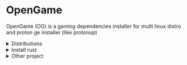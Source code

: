 OpenGame
======
OpenGame (OG) is a gaming dependencies installer for multi linux distro and proton ge installer (like protonup)

<details>
<summary>Distributions</summary>

+ Fedora

</details>

<details>
<summary>Install rust</summary>
  
```shell
curl --proto '=https' --tlsv1.2 -sSf https://sh.rustup.rs | sh
```
</details>

<details>
<summary>Other project</summary>
  
+ [LibreGaming](https://github.com/Ahmed-Al-Balochi/LibreGaming)
</details>


